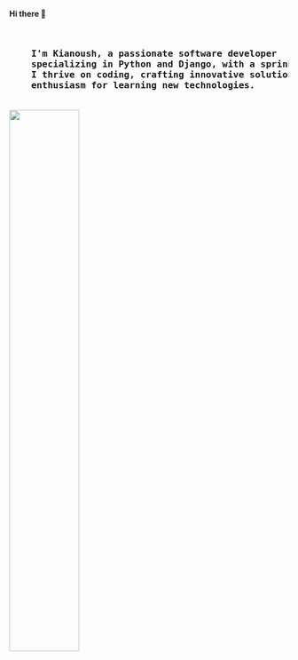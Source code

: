 <p><strong align="center"> Hi there 👋 </strong></p><br/>
<h3>
  <pre>
    I'm Kianoush, a passionate software developer
    specializing in Python and Django, with a sprinkle of JavaScript.
    I thrive on coding, crafting innovative solutions, and have an insatiable
    enthusiasm for learning new technologies.
  </pre>
</h3>
<img align="center" width="50%" src="https://github-readme-stats.vercel.app/api?username=kianoushmahboob&theme=dark&show_icons=true&rank_icon=github&include_all_commits=true&hide=stars,contribs" />

<!--
**kianoushmahboob/kianoushmahboob** is a ✨ _special_ ✨ repository because its `README.md` (this file) appears on your GitHub profile.

Here are some ideas to get you started:

- 🔭 I’m currently working on ...
- 🌱 I’m currently learning ...
- 👯 I’m looking to collaborate on ...
- 🤔 I’m looking for help with ...
- 💬 Ask me about ...
- 📫 How to reach me: ...
- 😄 Pronouns: ...
- ⚡ Fun fact: ...
-->
